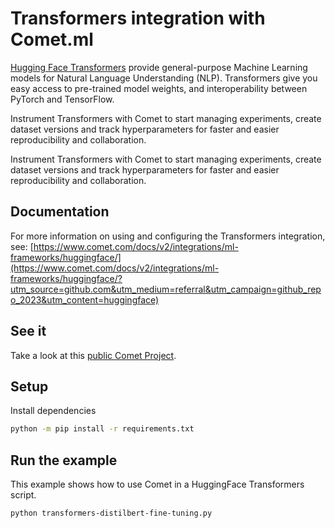 # Transformers integration with Comet.ml

[Hugging Face Transformers](https://github.com/huggingface/transformers) provide
general-purpose Machine Learning models for Natural Language
Understanding (NLP). Transformers give you easy access to pre-trained model
weights, and interoperability between PyTorch and TensorFlow.

Instrument Transformers with Comet to start managing experiments, create dataset versions and track hyperparameters for faster and easier reproducibility and collaboration.

Instrument Transformers with Comet to start managing experiments, create dataset versions and track hyperparameters for faster and easier reproducibility and collaboration.


## Documentation

For more information on using and configuring the Transformers integration, see: [https://www.comet.com/docs/v2/integrations/ml-frameworks/huggingface/](https://www.comet.com/docs/v2/integrations/ml-frameworks/huggingface/?utm_source=github.com&utm_medium=referral&utm_campaign=github_repo_2023&utm_content=huggingface)

## See it

Take a look at this [public Comet Project](https://www.comet.com/examples/comet-example-transformers-distilbert-fine-tuning?utm_source=github.com&utm_medium=referral&utm_campaign=github_repo_2023&utm_content=pytorch).

## Setup

Install dependencies

```bash
python -m pip install -r requirements.txt
```

## Run the example


This example shows how to use Comet in a HuggingFace Transformers script.


```bash
python transformers-distilbert-fine-tuning.py
```
